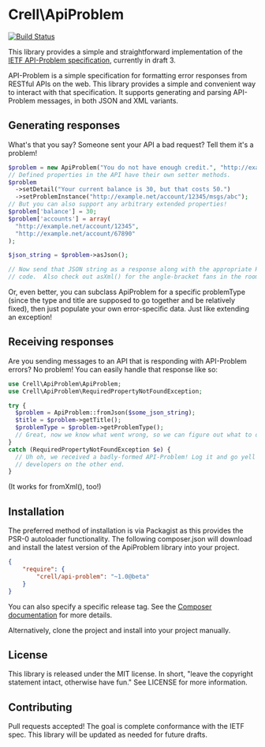 Crell\ApiProblem
================

[![Build Status](https://secure.travis-ci.org/Crell/ApiProblem.png)](http://travis-ci.org/crell/ApiProblem)

This library provides a simple and straightforward implementation of the
[IETF API-Problem specification][1], currently in draft 3.

API-Problem is a simple specification for formatting error responses from RESTful
APIs on the web.  This library provides a simple and convenient way to interact
with that specification.  It supports generating and parsing API-Problem messages,
in both JSON and XML variants.

## Generating responses

What's that you say?  Someone sent your API a bad request?  Tell them it's a problem!

```php
$problem = new ApiProblem("You do not have enough credit.", "http://example.com/probs/out-of-credit");
// Defined properties in the API have their own setter methods.
$problem
  ->setDetail("Your current balance is 30, but that costs 50.")
  ->setProblemInstance("http://example.net/account/12345/msgs/abc");
// But you can also support any arbitrary extended properties!
$problem['balance'] = 30;
$problem['accounts'] = array(
  "http://example.net/account/12345",
  "http://example.net/account/67890"
);

$json_string = $problem->asJson();

// Now send that JSON string as a response along with the appropriate HTTP error
// code.  Also check out asXml() for the angle-bracket fans in the room.

```

Or, even better, you can subclass ApiProblem for a specific problemType (since
the type and title are supposed to go together and be relatively fixed), then
just populate your own error-specific data.  Just like extending an exception!

## Receiving responses

Are you sending messages to an API that is responding with API-Problem errors?
No problem!  You can easily handle that response like so:

```php
use Crell\ApiProblem\ApiProblem;
use Crell\ApiProblem\RequiredPropertyNotFoundException;

try {
  $problem = ApiProblem::fromJson($some_json_string);
  $title = $problem->getTitle();
  $problemType = $problem->getProblemType();
  // Great, now we know what went wrong, so we can figure out what to do about it.
}
catch (RequiredPropertyNotFoundException $e) {
  // Uh oh, we received a badly-formed API-Problem! Log it and go yell at the
  // developers on the other end.
}
```

(It works for fromXml(), too!)

## Installation

The preferred method of installation is via Packagist as this provides the PSR-0
autoloader functionality. The following composer.json will download and install
the latest version of the ApiProblem library into your project.

```json
{
    "require": {
        "crell/api-problem": "~1.0@beta"
    }
}
```

You can also specify a specific release tag.  See the [Composer documentation][2]
for more details.

Alternatively, clone the project and install into your project manually.


## License

This library is released under the MIT license.  In short, "leave the copyright
statement intact, otherwise have fun."  See LICENSE for more information.

## Contributing

Pull requests accepted!  The goal is complete conformance with the IETF spec.
This library will be updated as needed for future drafts.

[1]: http://tools.ietf.org/html/draft-nottingham-http-problem-03
[2]: http://getcomposer.org/
